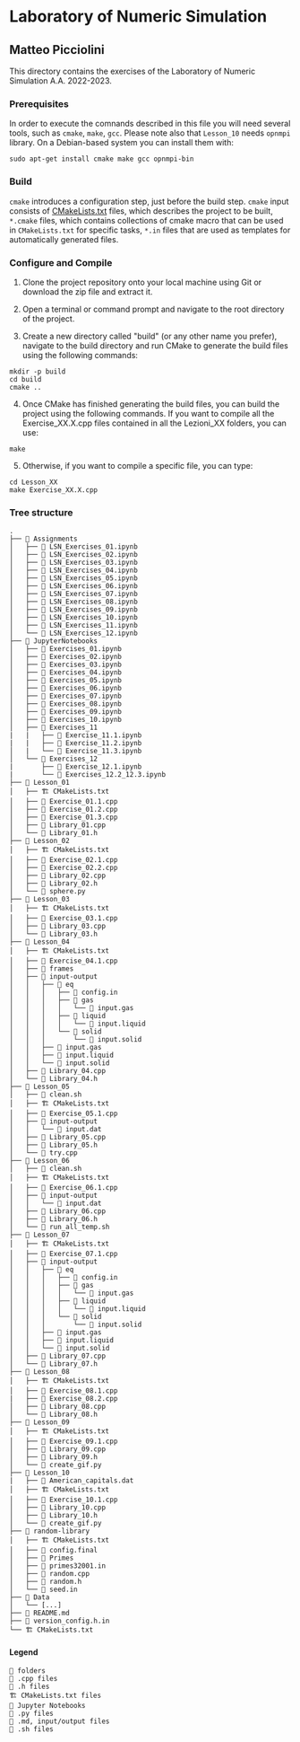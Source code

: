 <link rel="stylesheet" href="https://cdnjs.cloudflare.com/ajax/libs/font-awesome/4.7.0/css/font-awesome.min.css">

# Laboratory of Numeric Simulation
## Matteo Picciolini
This directory contains the exercises of the Laboratory of Numeric Simulation A.A. 2022-2023. 

### Prerequisites
In order to execute the comnands described in this file you will need several tools, such as `cmake`, `make`, `gcc`. Please note also that `Lesson_10` needs `opnmpi` library. On a Debian-based system you can install them with:

```
sudo apt-get install cmake make gcc opnmpi-bin
```


### Build
`cmake` introduces a configuration step, just before the build step. `cmake` input consists of [CMakeLists.txt](CMakeLists.txt) files, which describes the project to be built, `*.cmake` files, which contains collections of cmake macro that can be used in `CMakeLists.txt` for specific tasks, `*.in` files that are used as templates for automatically generated files.


### Configure and Compile ###
1. Clone the project repository onto your local machine using Git or download the zip file and extract it.

2. Open a terminal or command prompt and navigate to the root directory of the project.

3. Create a new directory called "build" (or any other name you prefer), navigate to the build directory and run CMake to generate the build files using the following commands:
```
mkdir -p build
cd build
cmake .. 
```
4. Once CMake has finished generating the build files, you can build the project using the following commands.
If you want to compile all the Exercise_XX.X.cpp files contained in all the Lezioni_XX folders, you can use:
```
make
```
5. Otherwise, if you want to compile a specific file, you can type:
```
cd Lesson_XX
make Exercise_XX.X.cpp
```

### Tree structure

```
.
├── 📁 Assignments
│   ├── 📓 LSN_Exercises_01.ipynb
│   ├── 📓 LSN_Exercises_02.ipynb
│   ├── 📓 LSN_Exercises_03.ipynb
│   ├── 📓 LSN_Exercises_04.ipynb
│   ├── 📓 LSN_Exercises_05.ipynb
│   ├── 📓 LSN_Exercises_06.ipynb
│   ├── 📓 LSN_Exercises_07.ipynb
│   ├── 📓 LSN_Exercises_08.ipynb
│   ├── 📓 LSN_Exercises_09.ipynb
│   ├── 📓 LSN_Exercises_10.ipynb
│   ├── 📓 LSN_Exercises_11.ipynb
│   └── 📓 LSN_Exercises_12.ipynb
├── 📁 JupyterNotebooks
│   ├── 📓 Exercises_01.ipynb
│   ├── 📓 Exercises_02.ipynb
│   ├── 📓 Exercises_03.ipynb
│   ├── 📓 Exercises_04.ipynb
│   ├── 📓 Exercises_05.ipynb
│   ├── 📓 Exercises_06.ipynb
│   ├── 📓 Exercises_07.ipynb
│   ├── 📓 Exercises_08.ipynb
│   ├── 📓 Exercises_09.ipynb
│   ├── 📓 Exercises_10.ipynb
│   ├── 📁 Exercises_11
|   |   ├── 📓 Exercise_11.1.ipynb
|   |   ├── 📓 Exercise_11.2.ipynb
│   |   └── 📓 Exercise_11.3.ipynb
│   └── 📁 Exercises_12
|       ├── 📓 Exercise_12.1.ipynb
|       └── 📓 Exercises_12.2_12.3.ipynb
├── 📁 Lesson_01
│   ├── 🏗️ CMakeLists.txt
│   ├── 🌟 Exercise_01.1.cpp
│   ├── 🌟 Exercise_01.2.cpp
│   ├── 🌟 Exercise_01.3.cpp
│   ├── 🌟 Library_01.cpp
│   └── 📜 Library_01.h
├── 📁 Lesson_02
│   ├── 🏗️ CMakeLists.txt
│   ├── 🌟 Exercise_02.1.cpp
│   ├── 🌟 Exercise_02.2.cpp
│   ├── 🌟 Library_02.cpp
│   ├── 📜 Library_02.h
│   └── 🐍 sphere.py
├── 📁 Lesson_03
│   ├── 🏗️ CMakeLists.txt
│   ├── 🌟 Exercise_03.1.cpp
│   ├── 🌟 Library_03.cpp
│   └── 📜 Library_03.h
├── 📁 Lesson_04
│   ├── 🏗️ CMakeLists.txt
│   ├── 🌟 Exercise_04.1.cpp
│   ├── 📁 frames
│   ├── 📁 input-output
│   │   ├── 📁 eq
│   │   │   ├── 📄 config.in
│   │   │   ├── 📁 gas
│   │   │   │   └── 📄 input.gas
│   │   │   ├── 📁 liquid
│   │   │   │   └── 📄 input.liquid
│   │   │   └── 📁 solid
│   │   │       └── 📄 input.solid
│   │   ├── 📄 input.gas
│   │   ├── 📄 input.liquid
│   │   └── 📄 input.solid
│   ├── 🌟 Library_04.cpp
│   └── 📜 Library_04.h
├── 📁 Lesson_05
│   ├── 📝 clean.sh
│   ├── 🏗️ CMakeLists.txt
│   ├── 🌟 Exercise_05.1.cpp
│   ├── 📁 input-output
│   │   └── 📄 input.dat
│   ├── 🌟 Library_05.cpp
│   ├── 📜 Library_05.h
│   └── 🌟 try.cpp
├── 📁 Lesson_06
│   ├── 📝 clean.sh
│   ├── 🏗️ CMakeLists.txt
│   ├── 🌟 Exercise_06.1.cpp
│   ├── 📁 input-output
│   │   └── 📄 input.dat
│   ├── 🌟 Library_06.cpp
│   ├── 📜 Library_06.h
│   └── 📝 run_all_temp.sh
├── 📁 Lesson_07
│   ├── 🏗️ CMakeLists.txt
│   ├── 🌟 Exercise_07.1.cpp
│   ├── 📁 input-output
│   │   ├── 📁 eq
│   │   │   ├── 📄 config.in
│   │   │   ├── 📁 gas
│   │   │   │   └── 📄 input.gas
│   │   │   ├── 📁 liquid
│   │   │   │   └── 📄 input.liquid
│   │   │   └── 📁 solid
│   │   │       └── 📄 input.solid
│   │   ├── 📄 input.gas
│   │   ├── 📄 input.liquid
│   │   └── 📄 input.solid
│   ├── 🌟 Library_07.cpp
│   └── 📜 Library_07.h
├── 📁 Lesson_08
│   ├── 🏗️ CMakeLists.txt
│   ├── 🌟 Exercise_08.1.cpp
|   ├── 🌟 Exercise_08.2.cpp
│   ├── 🌟 Library_08.cpp
│   └── 📜 Library_08.h
├── 📁 Lesson_09
│   ├── 🏗️ CMakeLists.txt
│   ├── 🌟 Exercise_09.1.cpp
│   ├── 🌟 Library_09.cpp
│   ├── 📜 Library_09.h
│   └── 🐍 create_gif.py
├── 📁 Lesson_10
|   ├── 📄 American_capitals.dat
│   ├── 🏗️ CMakeLists.txt
│   ├── 🌟 Exercise_10.1.cpp
│   ├── 🌟 Library_10.cpp
│   ├── 📜 Library_10.h
│   └── 🐍 create_gif.py
├── 📁 random-library
│   ├── 🏗️ CMakeLists.txt
│   ├── 📄 config.final
│   ├── 📄 Primes
│   ├── 📄 primes32001.in
│   ├── 🌟 random.cpp
│   ├── 📜 random.h
│   └── 📄 seed.in
├── 📁 Data
│   └── [...]
├── 📄 README.md
├── 📄 version_config.h.in
└── 🏗️ CMakeLists.txt 
```
#### Legend
```
📁 folders
🌟 .cpp files
📜 .h files
🏗️ CMakeLists.txt files
📓 Jupyter Notebooks
🐍 .py files
📄 .md, input/output files
📝 .sh files
```
